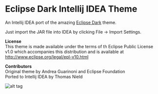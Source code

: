 # Eclipse Dark Intellij IDEA Theme
An Intellij IDEA port of the amazing [Eclipse Dark](http://guari.github.io/eclipse-ui-theme/) theme.

Just import the JAR file into IDEA by clicking File -> Import Settings.

**License**  
This theme is made available under the terms of th
Eclipse Public License v1.0 which accompanies this distribution
and is available at http://www.eclipse.org/legal/epl-v10.html

**Contributors**  
Original theme by Andrea Guarinoni and Eclipse Foundation  
Ported to Intellij IDEA by Thomas Nield

![alt tag](https://github.com/thomasnield/idea_eclipse_dark_theme/blob/master/idea_eclipse_dark.png)



